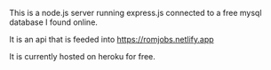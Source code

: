 This is a node.js server running express.js connected to a free mysql database I found online.

It is an api that is feeded into https://romjobs.netlify.app

It is currently hosted on heroku for free.
